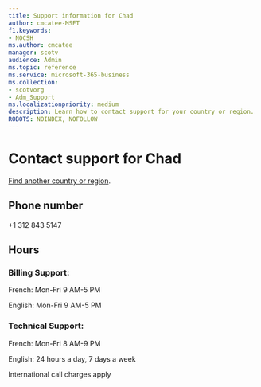 ```yaml
---                                
title: Support information for Chad
author: cmcatee-MSFT
f1.keywords:
- NOCSH
ms.author: cmcatee
manager: scotv
audience: Admin
ms.topic: reference
ms.service: microsoft-365-business
ms.collection: 
- scotvorg
- Adm_Support
ms.localizationpriority: medium
description: Learn how to contact support for your country or region.
ROBOTS: NOINDEX, NOFOLLOW
---
```


# Contact support for Chad

[Find another country or region](../get-help-support.md).

## Phone number
+1 312 843 5147

## Hours
### Billing Support:

French: Mon-Fri 9 AM-5 PM

English: Mon-Fri 9 AM-5 PM

### Technical Support:

French: Mon-Fri 8 AM-9 PM

English: 24 hours a day, 7 days a week

International call charges apply
